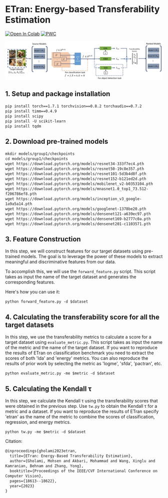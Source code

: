 # ETran: Energy-based Transferability Estimation

[![Open In Colab](https://colab.research.google.com/assets/colab-badge.svg)](https://colab.research.google.com/drive/1IFpB3-Z99WcmfJG4MEFTrkmdvdHPsYtt?usp=sharing)
[![PWC](https://img.shields.io/endpoint.svg?url=https://paperswithcode.com/badge/etran-energy-based-transferability-estimation/transferability-on-classification-benchmark)](https://paperswithcode.com/sota/transferability-on-classification-benchmark?p=etran-energy-based-transferability-estimation)


<p align="center">
<img  src="Figures/ETran.jpg" width="1000">
<p/>

## 1. Setup and package installation
```
pip install torch==1.7.1 torchvision==0.8.2 torchaudio==0.7.2
pip install timm==0.4.9
pip install scipy
pip install -U scikit-learn
pip install tqdm
```

## 2. Download pre-trained models
```
mkdir models/group1/checkpoints
cd models/group1/checkpoints
wget https://download.pytorch.org/models/resnet34-333f7ec4.pth
wget https://download.pytorch.org/models/resnet50-19c8e357.pth
wget https://download.pytorch.org/models/resnet101-5d3b4d8f.pth
wget https://download.pytorch.org/models/resnet152-b121ed2d.pth
wget https://download.pytorch.org/models/mobilenet_v2-b0353104.pth
wget https://download.pytorch.org/models/mnasnet1.0_top1_73.512-f206786ef8.pth
wget https://download.pytorch.org/models/inception_v3_google-1a9a5a14.pth
wget https://download.pytorch.org/models/googlenet-1378be20.pth
wget https://download.pytorch.org/models/densenet121-a639ec97.pth
wget https://download.pytorch.org/models/densenet169-b2777c0a.pth
wget https://download.pytorch.org/models/densenet201-c1103571.pth
```

## 3. Feature Construction

In this step, we will construct features for our target datasets using pre-trained models. The goal is to leverage the power of these models to extract meaningful and discriminative features from our data.

To accomplish this, we will use the `forward_feature.py` script. This script takes as input the name of the target dataset and generates the corresponding features.

Here's how you can use it:

```
python forward_feature.py -d $dataset
```

## 4. Calculating the transferability score for all the target datasets
In this step, we use the transferability metrics to calculate a score for a target dataset using `evaluate_metric.py`. This script takes as input the name of the metric and the name of the target dataset. If you want to reproduce the results of ETran on classification benchmark you need to extract the scores of both 'lda' and 'energy' metrics. You can also reproduce the results of prior work by selecting the metric as 'logme', 'sfda', 'pactran', etc.
```
python evaluate_metric.py -me $metric -d $dataset
```

## 5. Calculating the Kendall τ
In this step, we calculate the Kendall τ using the transferability scores that were obtained in the previous step. Use `tw.py` to obtain the Kendall τ for a metric and a dataset. If you want to reproduce the results of ETran specify 'etran' as the name of the metric to combine the scores of classification, regression, and energy metrics. 

```
python tw.py -me $metric -d $dataset
```

Citation:
```
@inproceedings{gholami2023etran,
  title={ETran: Energy-Based Transferability Estimation},
  author={Gholami, Mohsen and Akbari, Mohammad and Wang, Xinglu and Kamranian, Behnam and Zhang, Yong},
  booktitle={Proceedings of the IEEE/CVF International Conference on Computer Vision},
  pages={18613--18622},
  year={2023}
}
```
